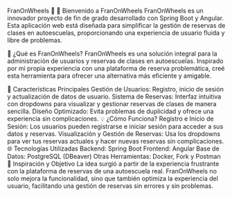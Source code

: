 FranOnWheels 🚀
🌟 Bienvenido a FranOnWheels
FranOnWheels es un innovador proyecto de fin de grado desarrollado con Spring Boot y Angular. Esta aplicación web está diseñada para simplificar la gestión de reservas de clases en autoescuelas, proporcionando una experiencia de usuario fluida y libre de problemas.

🎯 ¿Qué es FranOnWheels?
FranOnWheels es una solución integral para la administración de usuarios y reservas de clases en autoescuelas. Inspirado por mi propia experiencia con una plataforma de reserva problemática, creé esta herramienta para ofrecer una alternativa más eficiente y amigable.

🚀 Características Principales
Gestión de Usuarios: Registro, inicio de sesión y actualización de datos de usuario.
Sistema de Reservas: Interfaz intuitiva con dropdowns para visualizar y gestionar reservas de clases de manera sencilla.
Diseño Optimizado: Evita problemas de duplicidad y ofrece una experiencia sin complicaciones.
💡 ¿Cómo Funciona?
Registro e Inicio de Sesión: Los usuarios pueden registrarse e iniciar sesión para acceder a sus datos y reservas.
Visualización y Gestión de Reservas: Usa los dropdowns para ver tus reservas actuales y hacer nuevas reservas sin complicaciones.
🌐 Tecnologías Utilizadas
Backend: Spring Boot
Frontend: Angular
Base de Datos: PostgreSQL (DBeaver)
Otras Herramientas: Docker, Fork y Postman
🎨 Inspiración y Objetivo
La idea surgió a partir de la experiencia frustrante con la plataforma de reservas de una autoescuela real. FranOnWheels no solo mejora la funcionalidad, sino que también optimiza la experiencia del usuario, facilitando una gestión de reservas sin errores y sin problemas.
